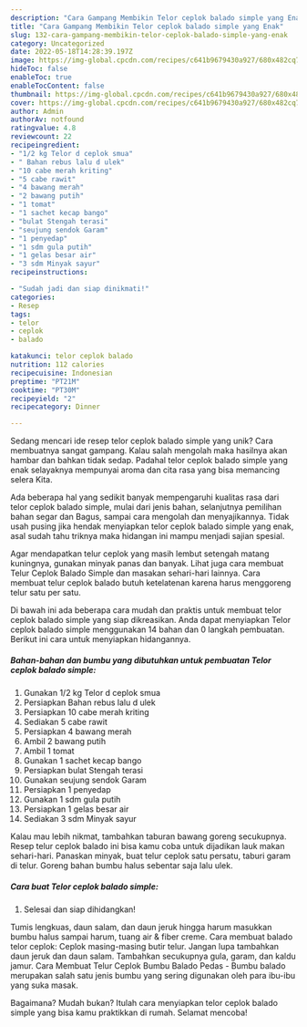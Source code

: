 ```yaml
---
description: "Cara Gampang Membikin Telor ceplok balado simple yang Enak"
title: "Cara Gampang Membikin Telor ceplok balado simple yang Enak"
slug: 132-cara-gampang-membikin-telor-ceplok-balado-simple-yang-enak
category: Uncategorized
date: 2022-05-18T14:28:39.197Z
image: https://img-global.cpcdn.com/recipes/c641b9679430a927/680x482cq70/telor-ceplok-balado-simple-foto-resep-utama.jpg
hideToc: false
enableToc: true
enableTocContent: false
thumbnail: https://img-global.cpcdn.com/recipes/c641b9679430a927/680x482cq70/telor-ceplok-balado-simple-foto-resep-utama.jpg
cover: https://img-global.cpcdn.com/recipes/c641b9679430a927/680x482cq70/telor-ceplok-balado-simple-foto-resep-utama.jpg
author: Admin
authorAv: notfound
ratingvalue: 4.8
reviewcount: 22
recipeingredient:
- "1/2 kg Telor d ceplok smua"
- " Bahan rebus lalu d ulek"
- "10 cabe merah kriting"
- "5 cabe rawit"
- "4 bawang merah"
- "2 bawang putih"
- "1 tomat"
- "1 sachet kecap bango"
- "bulat Stengah terasi"
- "seujung sendok Garam"
- "1 penyedap"
- "1 sdm gula putih"
- "1 gelas besar air"
- "3 sdm Minyak sayur"
recipeinstructions:

- "Sudah jadi dan siap dinikmati!"
categories:
- Resep
tags:
- telor
- ceplok
- balado

katakunci: telor ceplok balado 
nutrition: 112 calories
recipecuisine: Indonesian
preptime: "PT21M"
cooktime: "PT30M"
recipeyield: "2"
recipecategory: Dinner

---
```





Sedang mencari ide resep telor ceplok balado simple yang unik? Cara membuatnya sangat gampang. Kalau salah mengolah maka hasilnya akan hambar dan bahkan tidak sedap. Padahal telor ceplok balado simple yang enak selayaknya mempunyai aroma dan cita rasa yang bisa memancing selera Kita.





Ada beberapa hal yang sedikit banyak mempengaruhi kualitas rasa dari telor ceplok balado simple, mulai dari jenis bahan, selanjutnya pemilihan bahan segar dan Bagus, sampai cara mengolah dan menyajikannya. Tidak usah pusing jika hendak menyiapkan telor ceplok balado simple yang enak,      asal sudah tahu triknya maka hidangan ini mampu menjadi sajian spesial.














Agar mendapatkan telur ceplok yang masih lembut setengah matang kuningnya, gunakan minyak panas dan banyak. Lihat juga cara membuat Telur Ceplok Balado Simple dan masakan sehari-hari lainnya. Cara membuat telur ceplok balado butuh ketelatenan karena harus menggoreng telur satu per satu.






Di bawah ini ada beberapa cara mudah dan praktis untuk membuat telor ceplok balado simple yang siap dikreasikan. Anda dapat menyiapkan Telor ceplok balado simple menggunakan 14 bahan dan 0 langkah pembuatan. Berikut ini cara untuk menyiapkan hidangannya.

<!--inarticleads1-->

##### Bahan-bahan dan bumbu yang dibutuhkan untuk pembuatan Telor ceplok balado simple:

1. Gunakan 1/2 kg Telor d ceplok smua
1. Persiapkan  Bahan rebus lalu d ulek
1. Persiapkan 10 cabe merah kriting
1. Sediakan 5 cabe rawit
1. Persiapkan 4 bawang merah
1. Ambil 2 bawang putih
1. Ambil 1 tomat
1. Gunakan 1 sachet kecap bango
1. Persiapkan bulat Stengah terasi
1. Gunakan seujung sendok Garam
1. Persiapkan 1 penyedap
1. Gunakan 1 sdm gula putih
1. Persiapkan 1 gelas besar air
1. Sediakan 3 sdm Minyak sayur


Kalau mau lebih nikmat, tambahkan taburan bawang goreng secukupnya. Resep telur ceplok balado ini bisa kamu coba untuk dijadikan lauk makan sehari-hari. Panaskan minyak, buat telur ceplok satu persatu, taburi garam di telur. Goreng bahan bumbu halus sebentar saja lalu ulek. 

<!--inarticleads2-->

##### Cara buat Telor ceplok balado simple:


1. Selesai dan siap dihidangkan!

Tumis lengkuas, daun salam, dan daun jeruk hingga harum masukkan bumbu halus sampai harum, tuang air &amp; fiber creme. Cara membuat balado telor ceplok: Ceplok masing-masing butir telur. Jangan lupa tambahkan daun jeruk dan daun salam. Tambahkan secukupnya gula, garam, dan kaldu jamur. Cara Membuat Telur Ceplok Bumbu Balado Pedas - Bumbu balado merupakan salah satu jenis bumbu yang sering digunakan oleh para ibu-ibu yang suka masak. 

Bagaimana? Mudah bukan? Itulah cara menyiapkan telor ceplok balado simple yang bisa kamu praktikkan di rumah. Selamat mencoba!
